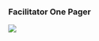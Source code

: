 ### Facilitator One Pager
![](https://user-images.githubusercontent.com/59668647/111249781-799a2d00-85c9-11eb-8043-e59835978d1a.png)
